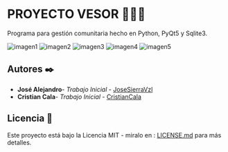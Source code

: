 # PROYECTO VESOR 📄📄📄

Programa para gestión comunitaria hecho en Python, PyQt5 y Sqlite3.

![imagen1](https://github.com/JoseSierraVzl/Proyecto-VESOR/blob/master/img/VESOR2.png)
![imagen2](https://github.com/JoseSierraVzl/Proyecto-VESOR/blob/master/img/VESOR1.png)
![imagen3](https://github.com/JoseSierraVzl/Proyecto-VESOR/blob/master/img/VESOR3.png)
![imagen4](https://github.com/JoseSierraVzl/Proyecto-VESOR/blob/master/img/VESOR4.png)
![imagen5](https://github.com/JoseSierraVzl/Proyecto-VESOR/blob/master/img/VESOR5.png)


## Autores ✒️
* **José Alejandro**- *Trabajo Inicial* - [JoseSierraVzl](https://github.com/JoseSierraVzl)
* **Cristian Cala**- *Trabajo Inicial* - [CristianCala](https://github.com/CristianCala)


## Licencia 📄

Este proyecto está bajo la Licencia MIT - miralo en : [LICENSE.md](https://github.com/JoseSierraVzl/Proyecto-VESOR/blob/master/LICENSE) para más detalles.


<!-- ## Brindanos un café ☕️☕️ -->